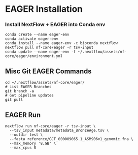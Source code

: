 # EAGER Installation

### Install NextFlow + EAGER into Conda env
```
conda create --name eager-env
conda activate eager-env
conda install --name eager-env -c bioconda nextflow
nextflow pull nf-core/eager -r tsv-input
conda update --name eager-env -f ~/.nextflow/assets/nf-core/eager/environment.yml
```

## Misc Git EAGER Commands
```
cd ~/.nextflow/assets/nf-core/eager/
# List EAGER Branches
git branch -a
# Get pipeline updates
git pull
```

## EAGER Run

```
nextflow run nf-core/eager -r tsv-input \
  --tsv_input metadata/metadata_BronzeAge.tsv \
  --outdir test \
  --fasta reference/GCF_000009065.1_ASM906v1_genomic.fna \
  --max_memory '8.GB' \
  --max_cpus 8
```
